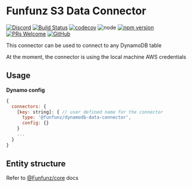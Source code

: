 # Funfunz S3 Data Connector

[![Discord][discord-badge]][discord]
[![Build Status][actions-badge]][actions]
[![codecov][codecov-badge]][codecov]
![node][node]
[![npm version][npm-badge]][npm]
[![PRs Welcome][prs-badge]][prs]
[![GitHub][license-badge]][license]

This connector can be used to connect to any DynamoDB table

At the moment, the connector is using the local machine AWS credentials

## Usage

**Dynamo config**

```js
{
  connectors: {
    [key: string]: { // user defined name for the connector
      type: '@funfunz/dynamodb-data-connector',
      config: {}
    }
    ...
  }
}
```

## Entity structure

Refer to [@Funfunz/core](https://funfunz.github.io/funfunz/#/configuration/settings) docs

[discord-badge]: https://img.shields.io/discord/774439225520554004?logo=discord
[discord]: https://discord.gg/HwZ7zMJKwg

[actions-badge]: https://github.com/funfunz/dynamodb-data-connector/workflows/Node.js%20CI/badge.svg
[actions]: https://github.com/Funfunz/dynamodb-data-connector/actions

[codecov-badge]: https://codecov.io/gh/Funfunz/dynamodb-data-connector/branch/master/graph/badge.svg
[codecov]: https://codecov.io/gh/Funfunz/dynamodb-data-connector

[node]: https://img.shields.io/node/v/@funfunz/dynamodb-data-connector

[npm-badge]: https://img.shields.io/npm/v/@funfunz/core?color=brightgreen
[npm]: https://www.npmjs.com/package/funfunz

[prs-badge]: https://img.shields.io/badge/PRs-welcome-brightgreen.svg
[prs]: http://makeapullrequest.com

[license-badge]: https://img.shields.io/github/license/JWebCoder/funfunz.svg
[license]: https://github.com/JWebCoder/funfunz/blob/master/LICENSE